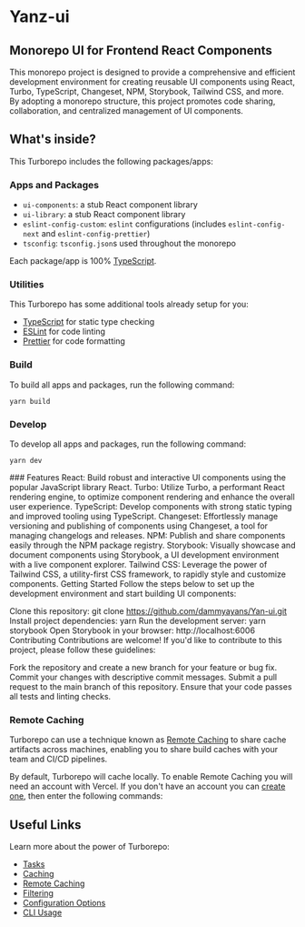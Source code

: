 # Yanz-ui

## Monorepo UI for Frontend React Components

This monorepo project is designed to provide a comprehensive and efficient development environment for creating reusable UI components using React, Turbo, TypeScript, Changeset, NPM, Storybook, Tailwind CSS, and more. By adopting a monorepo structure, this project promotes code sharing, collaboration, and centralized management of UI components.

## What's inside?

This Turborepo includes the following packages/apps:

### Apps and Packages

- `ui-components`: a stub React component library
- `ui-library`: a stub React component library
- `eslint-config-custom`: `eslint` configurations (includes `eslint-config-next` and `eslint-config-prettier`)
- `tsconfig`: `tsconfig.json`s used throughout the monorepo

Each package/app is 100% [TypeScript](https://www.typescriptlang.org/).

### Utilities

This Turborepo has some additional tools already setup for you:

- [TypeScript](https://www.typescriptlang.org/) for static type checking
- [ESLint](https://eslint.org/) for code linting
- [Prettier](https://prettier.io) for code formatting

### Build

To build all apps and packages, run the following command:

```
yarn build
```

### Develop

To develop all apps and packages, run the following command:

```
yarn dev
```

### Features
React: Build robust and interactive UI components using the popular JavaScript library React.
Turbo: Utilize Turbo, a performant React rendering engine, to optimize component rendering and enhance the overall user experience.
TypeScript: Develop components with strong static typing and improved tooling using TypeScript.
Changeset: Effortlessly manage versioning and publishing of components using Changeset, a tool for managing changelogs and releases.
NPM: Publish and share components easily through the NPM package registry.
Storybook: Visually showcase and document components using Storybook, a UI development environment with a live component explorer.
Tailwind CSS: Leverage the power of Tailwind CSS, a utility-first CSS framework, to rapidly style and customize components.
Getting Started
Follow the steps below to set up the development environment and start building UI components:

Clone this repository: git clone https://github.com/dammyayans/Yan-ui.git
Install project dependencies: yarn
Run the development server: yarn storybook
Open Storybook in your browser: http://localhost:6006
Contributing
Contributions are welcome! If you'd like to contribute to this project, please follow these guidelines:

Fork the repository and create a new branch for your feature or bug fix.
Commit your changes with descriptive commit messages.
Submit a pull request to the main branch of this repository.
Ensure that your code passes all tests and linting checks.

### Remote Caching

Turborepo can use a technique known as [Remote Caching](https://turbo.build/repo/docs/core-concepts/remote-caching) to share cache artifacts across machines, enabling you to share build caches with your team and CI/CD pipelines.

By default, Turborepo will cache locally. To enable Remote Caching you will need an account with Vercel. If you don't have an account you can [create one](https://vercel.com/signup), then enter the following commands:

## Useful Links

Learn more about the power of Turborepo:

- [Tasks](https://turbo.build/repo/docs/core-concepts/monorepos/running-tasks)
- [Caching](https://turbo.build/repo/docs/core-concepts/caching)
- [Remote Caching](https://turbo.build/repo/docs/core-concepts/remote-caching)
- [Filtering](https://turbo.build/repo/docs/core-concepts/monorepos/filtering)
- [Configuration Options](https://turbo.build/repo/docs/reference/configuration)
- [CLI Usage](https://turbo.build/repo/docs/reference/command-line-reference)
